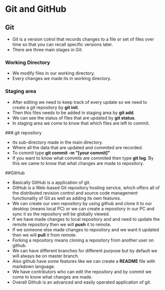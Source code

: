 # Git and GitHub

## Git

- Git is a version cotrol that records changes to a file or set of files over time so that you can recall specific versions later.
- There are three main stages in Git:

### Working Directory

- We modify files in our working directory.
- Every changes we made its in working directory.

### Staging area

- After editing we need to keep track of every update so we need to create a git repository by **git init**.
- Then this files needs to be added in staging area by **git add**.
- We can see the status of files that are updated by **git status**.
- In staging area we come to know that which files are left to commit.

###.git repository

- Its sub-directory made in the main directory.
- Where all the data that are updated and commited are recorded.
- To commit type **git commit -m "[your commit]"**
- If you want to know what commits are commited then type **git log**. By this we came to know that what changes are made to repository.

##GitHub

- Basically GitHub is a application of git.
- GitHub is a Web-based Git repository hosting service, which offers all of the distributed revision control and source code management functionality of Git 
  as well as adding its own features. 
- We can create our own repository by using github and clone it to our desktop (means local PC) or we can create a repository in our PC and sync it so the 
  repository will be globally viewed.
- If we have made changes to local repository and and need to update the remote repository then we will **push** it to remote.
- If we someone else made changes to repository and we want it updated then we will **pull** it from remote.
- Forking a repository means cloning a repository from another user on github.
- We can have different branches for different purpose but by default we will always be on master branch.
- Also github have some features like we can create a **README** file with markdown language.
- We have contributors who can edit the repository and by commit we come to know what changes are made.
- Overall Github is an advanced and easily operated application of git. 
 